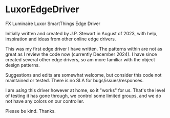 # LuxorEdgeDriver
FX Luminaire Luxor SmartThings Edge Driver

Initially written and created by J.P. Stewart in August of 2023, with help, inspiration and ideas from other online edge drivers.

This was my first edge driver I have written.
The patterns within are not as great as I review the code now (currently December 2024).
I have since created several other edge drivers, so am more familiar with the object design patterns.

Suggestions and edits are somewhat welcome, but consider this code not maintained or tested.
There is no SLA for bugs/issues/responses.

I am _using_ this driver however at home, so it "works" for us.
That's the level of testing it has gone through, we control some limited groups, and we do not have any colors on our controller.

Please be kind.
Thanks.
